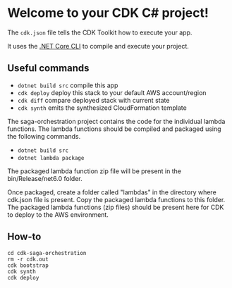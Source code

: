 # Welcome to your CDK C# project!

The `cdk.json` file tells the CDK Toolkit how to execute your app.

It uses the [.NET Core CLI](https://docs.microsoft.com/dotnet/articles/core/) to compile and execute your project.

## Useful commands

* `dotnet build src` compile this app
* `cdk deploy`       deploy this stack to your default AWS account/region
* `cdk diff`         compare deployed stack with current state
* `cdk synth`        emits the synthesized CloudFormation template

The saga-orchestration project contains the code for the individual lambda functions. The lambda functions should be compiled and packaged using the following commands.

* `dotnet build src`
* `dotnet lambda package`

The packaged lambda function zip file will be present in the bin/Release/net6.0 folder.

Once packaged, create a folder called "lambdas" in the directory where cdk.json file is present. Copy the packaged lambda functions to this folder. The packaged lambda functions (zip files) should be present here for CDK to deploy to the AWS environment.

## How-to

```
cd cdk-saga-orchestration
rm -r cdk.out
cdk bootstrap
cdk synth 
cdk deploy
```